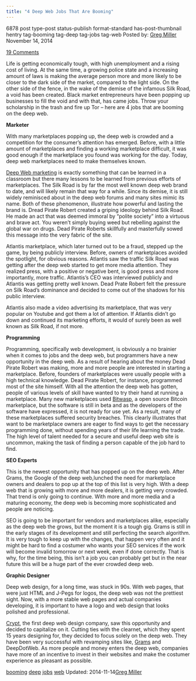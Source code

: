 ```yaml
---
title: "4 Deep Web Jobs That Are Booming"
---
```


6878 post type-post status-publish format-standard has-post-thumbnail hentry  tag-booming tag-deep tag-jobs tag-web
Posted by: <a href="https://www.deepdotweb.com/author/gregmiller/" title="">Greg Miller </a></span>
<span>November 14, 2014</span>
    
<a href="/2014/11/14/4-deep-web-jobs-booming/#comments">19 Comments</a></span>
</p>
<p>Life is getting economically tough, with high unemployment and a rising cost of living. At the same time, a growing police state and a increasing amount of laws is making the average person more and more likely to be closer to the dark side of the market, compared to the light side. On the other side of the fence, in the wake of the demise of the infamous Silk Road, a void has been created. Black market entrepreneurs have been popping up businesses to fill the void and with that, has came jobs. Throw your scholarship in the trash and fire up Tor – here are 4 jobs that are booming on the deep web.</p>
<p><strong>Marketer</strong></p>
<p>With many marketplaces popping up, the deep web is crowded and a competition for the consumer&#8217;s attention has emerged. Before, with a little amount of marketplaces and finding a working marketplace difficult, it was good enough if the marketplace you found was working for the day. Today, deep web marketplaces need to make themselves known.</p>
<p><a title="“DarkNet Marketing Services” Is the New Emerging Market?" href="http://www.deepdotweb.com/2014/05/14/darknet-marketing-services-new-emerging-market/">Deep Web marketing</a> is exactly something that can be learned in a classroom but there many lessons to be learned from previous efforts of marketplaces. The Silk Road is by far the most well known deep web brand to date, and will likely remain that way for a while. Since its demise, it is still widely reminisced about in the deep web forums and many sites mimic its name. Both of these phenomenon, illustrate how powerful and lasting the brand is. Dread Pirate Robert created a griping ideology behind Silk Road. He made an act that was deemed immoral by “polite society” into a virtuous and brave act. You weren&#8217;t simply buying weed but rebelling against the global war on drugs. Dead Pirate Roberts skillfully and masterfully sowed this message into the very fabric of the site.</p>
<p>Atlantis marketplace, which later turned out to be a fraud, stepped up the game, by being publicly interview. Before, owners of marketplaces avoided the spotlight, for obvious reasons. Atlantis saw the traffic Silk Road was getting after the deep web started to get more media attention. They realized press, with a positive or negative bent, is good press and more importantly, more traffic. Atlantis&#8217;s CEO was interviewed publicly and Atlantis was getting pretty well known. Dead Prate Robert felt the pressure on Silk Road&#8217;s dominance and decided to come out of the shadows for his public interview.</p>
<p>Atlantis also made a video advertising its marketplace, that was very popular on Youtube and got them a lot of attention. If Atlantis didn&#8217;t go down and continued its marketing efforts, it would of surely been as well known as Silk Road, if not more.</p>
<p><strong>Programming</strong></p>
<p>Programming, specifically web development, is obviously a no brainier when it comes to jobs and the deep web, but programmers have a new opportunity in the deep web. As a result of hearing about the money Dead Pirate Robert was making, more and more people are interested in starting a marketplace. Before, founders of marketplaces were usually people with a high technical knowledge. Dead Pirate Robert, for instance, programmed most of the site himself. With all the attention the deep web has gotten, people of various levels of skill have wanted to try their hand at running a marketplace. Many new marketplaces used <a href="http://bitwasp.co/">Bitwasp</a>, a open source Bitcoin marketplace, but the software is still in beta and as the developers of the software have expressed, it is not ready for use yet. As a result, many of these marketplaces suffered security breaches. This clearly illustrates that want to be marketplace owners are eager to find ways to get the necessary programming done, without spending years of their life learning the trade. The high level of talent needed for a secure and useful deep web site is uncommon, making the task of finding a person capable of the job hard to find.</p>
<p><strong>SEO Experts</strong></p>
<p>This is the newest opportunity that has popped up on the deep web. After Grams, the Google of the deep web,lunched the need for marketplace owners and dealers to pop up at the top of this list is very high. With a deep web that is growing with more and more dealers, it is getting very crowded. That trend is only going to continue. With more and more media and a maturing economy, the deep web is becoming more sophisticated and people are noticing.</p>
<p>SEO is going to be important for vendors and marketplaces alike, especially as the deep web the grows, but the moment it is a tough gig. Grams is still in the early stages of its development and still perfecting the search algorithm. It is very tough to keep up with the changes, that happen very often and it might be hard to find a costumer who wants your SEO services if the work will become invalid tomorrow or next week, even if done correctly. That is why, for the time being, this isn&#8217;t a job you can probably get but in the near future this will be a huge part of the ever crowded deep web.</p>
<p><strong>Graphic Designer</strong></p>
<p>Deep web design, for a long time, was stuck in 90s. With web pages, that were just HTML and J-Pegs for logos, the deep web was not the prettiest sight. Now, with a more stable web pages and actual companies developing, it is important to have a logo and web design that looks polished and professional.</p>
<p><a href="/2014/06/04/introducing-crypt-design-darknet-design-services/">Crypt</a>, the first deep web design company, saw this opportunity and decided to capitalize on it. Cutting ties with the clearnet, which they spent 15 years designing for, they decided to focus solely on the deep web. They have been very successful with revamping sites like, <a href="http://www.deepdotweb.com/grams-search-darknet-marketplaces/">Grams</a> and DeepDotWeb. As more people and money enters the deep web, companies have more of an incentive to invest in their websites and make the costumer experience as pleasant as possible.</p>
</div>
<a href="https://www.deepdotweb.com/tag/booming/" rel="tag">booming</a> <a href="https://www.deepdotweb.com/tag/deep/" rel="tag">deep</a> <a href="https://www.deepdotweb.com/tag/jobs/" rel="tag">jobs</a> <a href="https://www.deepdotweb.com/tag/web/" rel="tag">web</a></span> 
Updated: 2014-11-14<a href="https://www.deepdotweb.com/author/gregmiller/" title="Posts by Greg Miller" rel="author">Greg Miller</a></strong></div>
    
